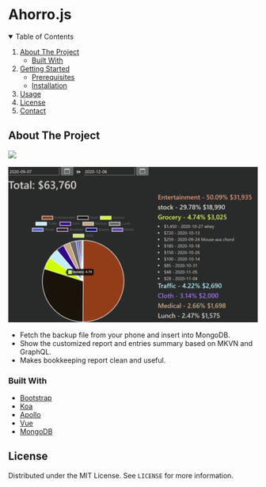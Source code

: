 # Ahorro.js

<!-- TABLE OF CONTENTS -->
<details open="open">
  <summary>Table of Contents</summary>
  <ol>
    <li>
      <a href="#about-the-project">About The Project</a>
      <ul>
        <li><a href="#built-with">Built With</a></li>
      </ul>
    </li>
    <li>
      <a href="#getting-started">Getting Started</a>
      <ul>
        <li><a href="#prerequisites">Prerequisites</a></li>
        <li><a href="#installation">Installation</a></li>
      </ul>
    </li>
    <li><a href="#usage">Usage</a></li>
    <li><a href="#license">License</a></li>
    <li><a href="#contact">Contact</a></li>
  </ol>
</details>

<!-- ABOUT THE PROJECT -->
## About The Project

<img src="https://www.marketersgo.com/wp-content/uploads/2017/12/DGcovery_%E5%85%8D%E8%B2%BB%E8%A8%98%E5%B8%B3APP%E6%8E%A8%E8%96%A6_Ahorro1.png">

![Display](./display.png)

* Fetch the backup file from your phone and insert into MongoDB.
* Show the customized report and entries summary based on MKVN and GraphQL.
* Makes bookkeeping report clean and useful.

### Built With

* [Bootstrap](https://getbootstrap.com)
* [Koa](https://koajs.com/)
* [Apollo](https://www.apollographql.com/)
* [Vue](https://vuejs.org/)
* [MongoDB](https://www.mongodb.com/)


<!-- LICENSE -->
## License

Distributed under the MIT License. See `LICENSE` for more information.
